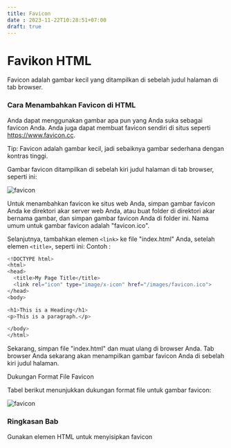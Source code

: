 ```yaml
---
title: Favicon
date : 2023-11-22T10:28:51+07:00
draft: true
---
```


# Favikon HTML
Favicon adalah gambar kecil yang ditampilkan di sebelah judul halaman di tab browser.

### Cara Menambahkan Favicon di HTML

Anda dapat menggunakan gambar apa pun yang Anda suka sebagai favicon Anda. Anda juga dapat membuat favicon sendiri di situs seperti https://www.favicon.cc.

Tip: Favicon adalah gambar kecil, jadi sebaiknya gambar sederhana dengan kontras tinggi.

Gambar favicon ditampilkan di sebelah kiri judul halaman di tab browser, seperti ini:

 ![favicon](https://github.com/uin-unit/docs-html/blob/main/images/favicon1.png)

Untuk menambahkan favicon ke situs web Anda, simpan gambar favicon Anda ke direktori akar server web Anda, atau buat folder di direktori akar bernama gambar, dan simpan gambar favicon Anda di folder ini. Nama umum untuk gambar favicon adalah "favicon.ico".

Selanjutnya, tambahkan elemen `<link>` ke file "index.html" Anda, setelah elemen `<title>`, seperti ini:
Contoh : 

```sh
<!DOCTYPE html>
<html>
<head>
  <title>My Page Title</title>
  <link rel="icon" type="image/x-icon" href="/images/favicon.ico">
</head>
<body>

<h1>This is a Heading</h1>
<p>This is a paragraph.</p>

</body>
</html>
```
Sekarang, simpan file "index.html" dan muat ulang di browser Anda. Tab browser Anda sekarang akan menampilkan gambar favicon Anda di sebelah kiri judul halaman.

Dukungan Format File Favicon

Tabel berikut menunjukkan dukungan format file untuk gambar favicon:

 ![favicon](https://github.com/uin-unit/docs-html/blob/main/images/favicon2.png)

### Ringkasan Bab

Gunakan elemen HTML <link> untuk menyisipkan favicon
